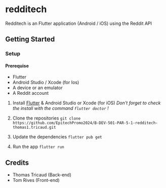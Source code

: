 # redditech

Redditech is an Flutter application (Android / iOS) using the Reddit API

## Getting Started

### Setup

#### Prerequise
- Flutter
- Android Studio / Xcode (for Ios)
- A device or an emulator
- A Reddit account

1. Install [Flutter](https://flutter.dev/docs/get-started/install) & Android Studio or Xcode (for iOS)
*Don't forget to check the install with the command `flutter doctor` !*

2. Clone the repositories
`git clone https://github.com/EpitechPromo2024/B-DEV-501-PAR-5-1-redditech-thomas1.tricaud.git`

3. Update the dependencies
`flutter pub get`

4. Run the app
`flutter run`


## Credits
- Thomas Tricaud (Back-end)
- Tom Rives (Front-end)